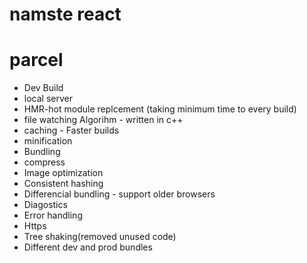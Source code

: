 # namste react

# parcel
- Dev Build
- local server
- HMR-hot module replcement (taking minimum time to every build)
- file watching Algorihm - written in c++
- caching - Faster builds
- minification
- Bundling
- compress
- Image optimization
- Consistent hashing
- Differencial bundling - support older browsers
- Diagostics
- Error handling
- Https
- Tree shaking(removed unused code)
- Different dev and prod bundles